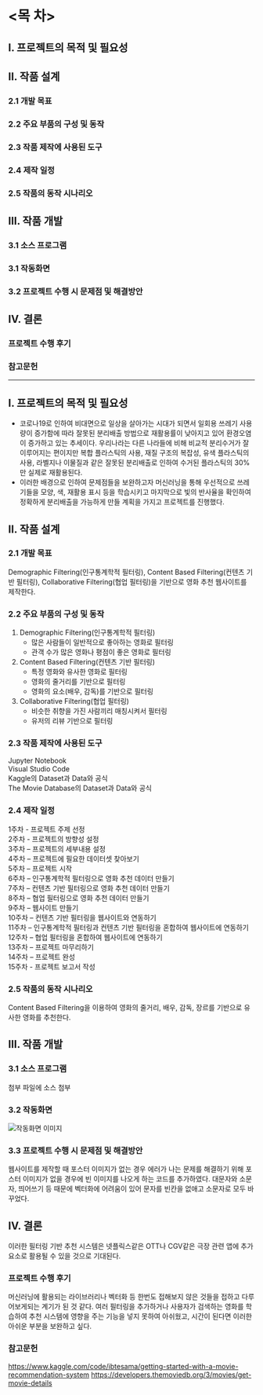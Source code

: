 # <목  차>

## Ⅰ. 프로젝트의 목적 및 필요성

## Ⅱ. 작품 설계
### 2.1 개발 목표
### 2.2 주요 부품의 구성 및 동작
### 2.3 작품 제작에 사용된 도구
### 2.4 제작 일정
### 2.5 작품의 동작 시나리오

## Ⅲ. 작품 개발
### 3.1 소스 프로그램
### 3.1 작동화면
### 3.2 프로젝트 수행 시 문제점 및 해결방안

## Ⅳ. 결론

### 프로젝트 수행 후기

### 참고문헌




--------------------------------------------------------------------------------------------------------------------------------------





## Ⅰ. 프로젝트의 목적 및 필요성
+ 코로나19로 인하여 비대면으로 일상을 살아가는 시대가 되면서 일회용 쓰레기 사용량이 증가함에 따라 잘못된 분리배출 방법으로 재활용률이 낮아지고 있어 환경오염이 증가하고 있는 추세이다.  우리나라는 다른 나라들에 비해 비교적 분리수거가 잘 이루어지는 편이지만 복합 플라스틱의 사용, 재질 구조의 복잡성, 유색 플라스틱의 사용, 라벨지나 이물질과 같은 잘못된 분리배출로 인하여 수거된 플라스틱의 30%만 실제로 재활용된다.
+ 이러한 배경으로 인하여 문제점들을 보완하고자 머신러닝을 통해 우선적으로 쓰레기들을 모양, 색, 재활용 표시 등을 학습시키고 마지막으로 빛의 반사율을 확인하여 정확하게 분리배출을 가능하게 만들 계획을 가지고 프로젝트를 진행했다.

## Ⅱ. 작품 설계
### 2.1 개발 목표
 Demographic Filtering(인구통계학적 필터링), Content Based Filtering(컨텐츠 기반 필터링), Collaborative Filtering(협업 필터링)을 기반으로 영화 추천 웹사이트를 제작한다.

### 2.2 주요 부품의 구성 및 동작
 1. Demographic Filtering(인구통계학적 필터링)
       - 많은 사람들이 일반적으로 좋아하는 영화로 필터링
       - 관객 수가 많은 영화나 평점이 좋은 영화로 필터링
 2. Content Based Filtering(컨텐츠 기반 필터링)
       - 특정 영화와 유사한 영화로 필터링
       - 영화의 줄거리를 기반으로 필터링
       - 영화의 요소(배우, 감독)를 기반으로 필터링
 3. Collaborative Filtering(협업 필터링)
       - 비슷한 취향을 가진 사람끼리 매칭시켜서 필터링
       - 유저의 리뷰 기반으로 필터링

### 2.3 작품 제작에 사용된 도구
Jupyter Notebook  
Visual Studio Code  
Kaggle의 Dataset과 Data와 공식  
The Movie Database의 Dataset과 Data와 공식

### 2.4 제작 일정
1주차 - 프로젝트 주제 선정  
2주차 - 프로젝트의 방향성 설정  
3주차 – 프로젝트의 세부내용 설정  
4주차 – 프로젝트에 필요한 데이터셋 찾아보기  
5주차 – 프로젝트 시작  
6주차 – 인구통계학적 필터링으로 영화 추천 데이터 만들기  
7주차 – 컨텐츠 기반 필터링으로 영화 추천 데이터 만들기  
8주차 – 협업 필터링으로 영화 추천 데이터 만들기  
9주차 – 웹사이트 만들기  
10주차 – 컨텐츠 기반 필터링을 웹사이트와 연동하기  
11주차 – 인구통계학적 필터링과 컨텐츠 기반 필터링을 혼합하여 웹사이트에 연동하기  
12주차 – 협업 필터링을 혼합하여 웹사이트에 연동하기  
13주차 – 프로젝트 마무리하기  
14주차 – 프로젝트 완성  
15주차 - 프로젝트 보고서 작성

### 2.5 작품의 동작 시나리오
Content Based Filtering을 이용하여 영화의 줄거리, 배우, 감독, 장르를 기반으로 유사한 영화를 추천한다.

## Ⅲ. 작품 개발
### 3.1 소스 프로그램
첨부 파일에 소스 첨부

### 3.2 작동화면
![작동화면 이미지](https://i.esdrop.com/d/f/3X5MiUW5Gr/lV3fvTUVny.png)

### 3.3 프로젝트 수행 시 문제점 및 해결방안
웹사이트를 제작할 때 포스터 이미지가 없는 경우 에러가 나는 문제를 해결하기 위해 포스터 이미지가 없을 경우에 빈 이미지를 나오게 하는 코드를 추가하였다.
대문자와 소문자, 띄어쓰기 등 때문에 벡터화에 어려움이 있어 문자를 빈칸을 없애고 소문자로 모두 바꾸었다.

## Ⅳ. 결론
이러한 필터링 기반 추천 시스템은 넷플릭스같은 OTT나 CGV같은 극장 관련 앱에 추가 요소로 활용될 수 있을 것으로 기대된다.

### 프로젝트 수행 후기
머신러닝에 활용되는 라이브러리나 벡터화 등 한번도 접해보지 않은 것들을 접하고 다루어보게되는 계기가 된 것 같다.
여러 필터링을 추가하거나 사용자가 검색하는 영화를 학습하여 추천 시스템에 영향을 주는 기능을 넣지 못하여 아쉬웠고, 시간이 된다면 이러한 아쉬운 부분을 보완하고 싶다.


### 참고문헌
https://www.kaggle.com/code/ibtesama/getting-started-with-a-movie-recommendation-system
https://developers.themoviedb.org/3/movies/get-movie-details
